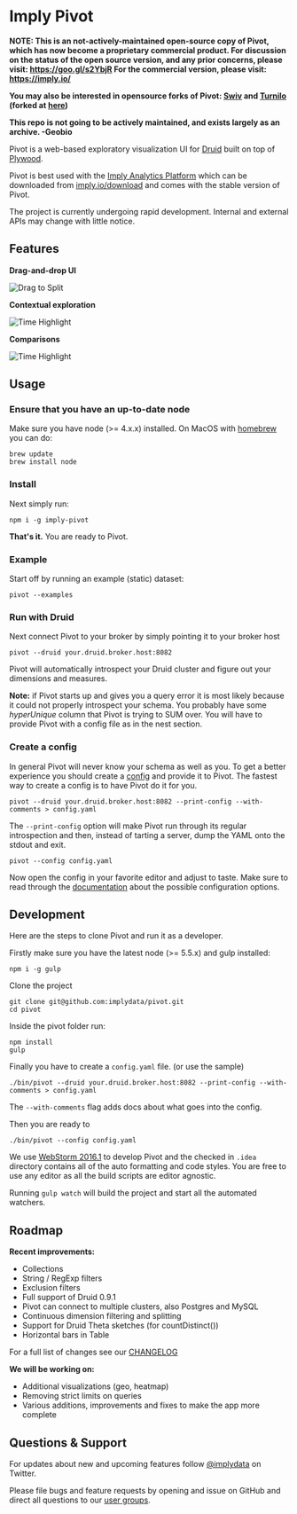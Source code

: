 # Imply Pivot

**NOTE: This is an not-actively-maintained open-source copy of Pivot, which has now become a proprietary commercial product.
For discussion on the status of the open source version, and any prior concerns, please visit: https://goo.gl/s2YbjR
For the commercial version, please visit: https://imply.io/**

**You may also be interested in opensource forks of Pivot: [Swiv](https://github.com/yahoo/swiv) and [Turnilo](https://github.com/allegro/turnilo) (forked at [here](https://github.com/geo-opensource/turnilo))**

**This repo is not going to be actively maintained, and exists largely as an archive. -Geobio**

Pivot is a web-based exploratory visualization UI for [Druid](https://github.com/druid-io/druid) built on top of
[Plywood](https://github.com/implydata/plywood).

Pivot is best used with the [Imply Analytics Platform](http://imply.io/product)
which can be downloaded from [imply.io/download](http://imply.io/download) and comes with the stable version of Pivot.

The project is currently undergoing rapid development.
Internal and external APIs may change with little notice.

## Features

**Drag-and-drop UI**

![Drag to Split](https://github.com/geobioboo/pivot/raw/master/docs/images/drag-and-drop.gif)

**Contextual exploration**

![Time Highlight](https://github.com/geobioboo/pivot/raw/master/docs/images/explore.gif)

**Comparisons**

![Time Highlight](https://github.com/geobioboo/pivot/raw/master/docs/images/compare.gif)

## Usage

### Ensure that you have an up-to-date node

Make sure you have node (>= 4.x.x) installed. On MacOS with [homebrew](http://brew.sh/) you can do:

```
brew update
brew install node
```

### Install

Next simply run:

```
npm i -g imply-pivot
```

**That's it.** You are ready to Pivot.


### Example

Start off by running an example (static) dataset:

```
pivot --examples
```

### Run with Druid

Next connect Pivot to your broker by simply pointing it to your broker host

```
pivot --druid your.druid.broker.host:8082
```

Pivot will automatically introspect your Druid cluster and figure out your dimensions and measures.

**Note:** if Pivot starts up and gives you a query error it is most likely because it could not properly introspect your schema.
You probably have some *hyperUnique* column that Pivot is trying to SUM over.
You will have to provide Pivot with a config file as in the nest section.

### Create a config

In general Pivot will never know your schema as well as you.
To get a better experience you should create a [config](https://github.com/geobioboo/pivot/blob/master/docs/configuration.md) and provide it to Pivot.
The fastest way to create a config is to have Pivot do it for you.

```
pivot --druid your.druid.broker.host:8082 --print-config --with-comments > config.yaml
```

The `--print-config` option will make Pivot run through its regular introspection and then, instead of tarting a server, dump the YAML onto the stdout and exit.

```
pivot --config config.yaml
```

Now open the config in your favorite editor and adjust to taste.
Make sure to read through the [documentation](https://github.com/geobioboo/pivot/blob/master/docs/configuration.md) about the possible configuration options.

## Development

Here are the steps to clone Pivot and run it as a developer.

Firstly make sure you have the latest node (>= 5.5.x) and gulp installed:

```
npm i -g gulp
```

Clone the project

```
git clone git@github.com:implydata/pivot.git
cd pivot
```

Inside the pivot folder run:

```
npm install
gulp
```

Finally you have to create a `config.yaml` file. (or use the sample)

```
./bin/pivot --druid your.druid.broker.host:8082 --print-config --with-comments > config.yaml
```

The `--with-comments` flag adds docs about what goes into the config.

Then you are ready to

```
./bin/pivot --config config.yaml
```

We use [WebStorm 2016.1](https://www.jetbrains.com/webstorm/) to develop Pivot and the checked in `.idea` directory contains
all of the auto formatting and code styles. You are free to use any editor as all the build scripts are editor agnostic.

Running `gulp watch` will build the project and start all the automated watchers.

## Roadmap

**Recent improvements:**

- Collections
- String / RegExp filters
- Exclusion filters
- Full support of Druid 0.9.1
- Pivot can connect to multiple clusters, also Postgres and MySQL
- Continuous dimension filtering and splitting
- Support for Druid Theta sketches (for countDistinct())
- Horizontal bars in Table

For a full list of changes see our [CHANGELOG](CHANGELOG.md)

**We will be working on:**

- Additional visualizations (geo, heatmap)
- Removing strict limits on queries
- Various additions, improvements and fixes to make the app more complete

## Questions & Support

For updates about new and upcoming features follow [@implydata](https://twitter.com/implydata) on Twitter.

Please file bugs and feature requests by opening and issue on GitHub and direct all questions to our [user groups](https://groups.google.com/forum/#!forum/imply-user-group).
